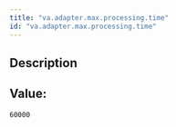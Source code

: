 ```yaml
---
title: "va.adapter.max.processing.time"
id: "va.adapter.max.processing.time"
---
```

## Description



## Value: 
```
60000
```